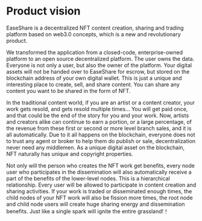 # Product vision

EaseShare is a decentralized NFT content creation, sharing and trading platform based on web3.0 concepts, which is a new and revolutionary product.

We transformed the application from a closed-code, enterprise-owned platform to an open source decentralized platform. The user owns the data. Everyone is not only a user, but also the owner of the platform. Your digital assets will not be handed over to EaseShare for escrow, but stored on the blockchain address of your own digital wallet. This is just a unique and interesting place to create, sell, and share content. You can share any content you want to be shared in the form of NFT.

In the traditional content world, if you are an artist or a content creator, your work gets resold, and gets resold multiple times... You will get paid once, and that could be the end of the story for you and your work. Now, artists and creators alike can continue to earn a portion, or a large percentage, of the revenue from these first or second or more level branch sales, and it is all automatically. Due to it all happens on the blockchain, everyone does not to trust any agent or broker to help them do publish or sale, decentralization never need any middlemen. As a unique digital asset on the blockchain, NFT naturally has unique and copyright properties.

Not only will the person who creates the NFT work get benefits, every node user who participates in the dissemination will also automatically receive a part of the benefits of the lower-level nodes. This is a hierarchical relationship. Every user will be allowed to participate in content creation and sharing activities. If your work is traded or disseminated enough times, the child nodes of your NFT work will also be fission more times, the root node and child node users will create huge sharing energy and dissemination benefits. Just like a single spark will ignite the entire grassland!！
